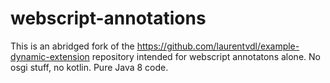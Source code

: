 # webscript-annotations

This is an abridged fork of the https://github.com/laurentvdl/example-dynamic-extension repository 
intended for webscript annotatons alone. No osgi stuff, no kotlin. Pure Java 8 code.

